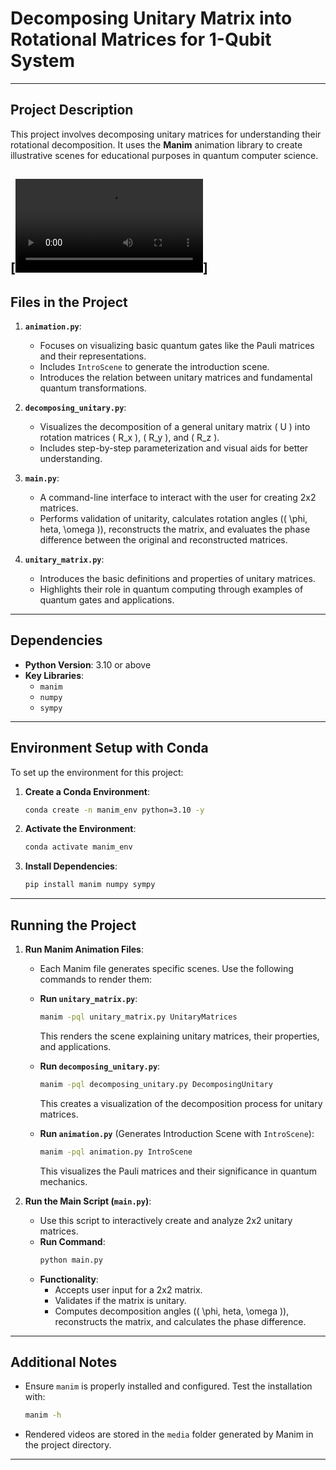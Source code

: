 
# Decomposing Unitary Matrix into Rotational Matrices for 1-Qubit System

---

## Project Description

This project involves decomposing unitary matrices for understanding their rotational decomposition. It uses the **Manim** animation library to create illustrative scenes for educational purposes in quantum computer science.

[![Video](https://github.com/Shirish2004/Project-QCS/assets/presentation_new.mp4)]
---

## Files in the Project

1. **`animation.py`**:
   - Focuses on visualizing basic quantum gates like the Pauli matrices and their representations.
   - Includes `IntroScene` to generate the introduction scene.
   - Introduces the relation between unitary matrices and fundamental quantum transformations.

2. **`decomposing_unitary.py`**:
   - Visualizes the decomposition of a general unitary matrix \( U \) into rotation matrices \( R_x \), \( R_y \), and \( R_z \).
   - Includes step-by-step parameterization and visual aids for better understanding.

3. **`main.py`**:
   - A command-line interface to interact with the user for creating 2x2 matrices.
   - Performs validation of unitarity, calculates rotation angles (\( \phi, 	heta, \omega \)), reconstructs the matrix, and evaluates the phase difference between the original and reconstructed matrices.

4. **`unitary_matrix.py`**:
   - Introduces the basic definitions and properties of unitary matrices.
   - Highlights their role in quantum computing through examples of quantum gates and applications.

---

## Dependencies

- **Python Version**: 3.10 or above
- **Key Libraries**:
  - `manim`
  - `numpy`
  - `sympy`

---

## Environment Setup with Conda

To set up the environment for this project:

1. **Create a Conda Environment**:
   ```bash
   conda create -n manim_env python=3.10 -y
   ```
2. **Activate the Environment**:
   ```bash
   conda activate manim_env
   ```
3. **Install Dependencies**:
   ```bash
   pip install manim numpy sympy
   ```

---

## Running the Project

1. **Run Manim Animation Files**:
   - Each Manim file generates specific scenes. Use the following commands to render them:

   - **Run `unitary_matrix.py`**:
     ```bash
     manim -pql unitary_matrix.py UnitaryMatrices
     ```
     This renders the scene explaining unitary matrices, their properties, and applications.

   - **Run `decomposing_unitary.py`**:
     ```bash
     manim -pql decomposing_unitary.py DecomposingUnitary
     ```
     This creates a visualization of the decomposition process for unitary matrices.

   - **Run `animation.py`** (Generates Introduction Scene with `IntroScene`):
     ```bash
     manim -pql animation.py IntroScene
     ```
     This visualizes the Pauli matrices and their significance in quantum mechanics.

2. **Run the Main Script (`main.py`)**:
   - Use this script to interactively create and analyze 2x2 unitary matrices.
   - **Run Command**:
     ```bash
     python main.py
     ```
   - **Functionality**:
     - Accepts user input for a 2x2 matrix.
     - Validates if the matrix is unitary.
     - Computes decomposition angles (\( \phi, 	heta, \omega \)), reconstructs the matrix, and calculates the phase difference.

---

## Additional Notes

- Ensure `manim` is properly installed and configured. Test the installation with:
  ```bash
  manim -h
  ```
- Rendered videos are stored in the `media` folder generated by Manim in the project directory.

--- 
